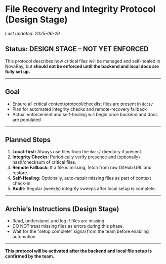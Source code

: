 # File Recovery and Integrity Protocol (Design Stage)

_Last updated: 2025-06-20_

## Status: DESIGN STAGE – NOT YET ENFORCED

This protocol describes how critical files will be managed and self-healed in NovaRay, but **should not be enforced until the backend and local docs are fully set up.**

---

## Goal

- Ensure all critical context/protocol/checklist files are present in `docs/`
- Plan for automated integrity checks and remote-recovery fallback
- Actual enforcement and self-healing will begin once backend and docs are populated

---

## Planned Steps

1. **Local-first:** Always use files from the `docs/` directory if present.
2. **Integrity Checks:** Periodically verify presence and (optionally) hash/checksum of critical files.
3. **Remote Fallback:** If a file is missing, fetch from raw GitHub URL and restore.
4. **Self-Healing:** Optionally, auto-repair missing files as part of context check-in.
5. **Audit:** Regular (weekly) integrity sweeps after local setup is complete.

---

## Archie’s Instructions (Design Stage)

- Read, understand, and log if files are missing.
- DO NOT treat missing files as errors during this phase.
- Wait for the “setup complete” signal from the team before enabling automation.

---

**This protocol will be activated after the backend and local file setup is confirmed by the team.**
